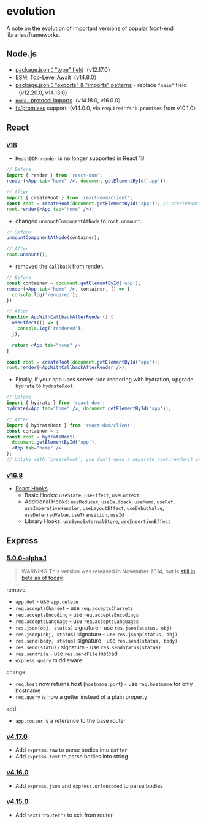 # evolution

A note on the evolution of important versions of popular front-end libraries/frameworks.

## Node.js

- [package.json："type" field](https://nodejs.org/api/packages.html#type)（v12.17.0） 
- [ESM: Top-Level Await](https://nodejs.org/api/esm.html#top-level-await)（v14.8.0）
- [package.json："exports" & "imports" patterns](https://nodejs.org/api/packages.html#exports) - replace `"main"` field（v12.20.0, v14.13.0）
- [`node:` protocol imports](https://2ality.com/2021/12/node-protocol-imports.html)（v14.18.0, v16.0.0）
- [fs/promises](https://nodejs.org/api/fs.html#promises-api) support（v14.0.0, via `require('fs').promises` from v10.1.0）

## React

### [v18](https://react.dev/blog/2022/03/29/react-v18)

- `ReactDOM.render` is no longer supported in React 18.

```jsx
// Before
import { render } from 'react-dom';
render(<App tab="home" />, document.getElementById('app'));

// After
import { createRoot } from 'react-dom/client';
const root = createRoot(document.getElementById('app')); // createRoot(document.getElementById('app')!) if you use TypeScript
root.render(<App tab="home" />);
```
- changed `unmountComponentAtNode` to `root.unmount`.

```jsx
// Before
unmountComponentAtNode(container);

// After
root.unmount();
```

- removed the `callback` from render.

```jsx
// Before
const container = document.getElementById('app');
render(<App tab="home" />, container, () => {
  console.log('rendered');
});

// After
function AppWithCallbackAfterRender() {
  useEffect(() => {
    console.log('rendered');
  });

  return <App tab="home" />
}

const root = createRoot(document.getElementById('app'));
root.render(<AppWithCallbackAfterRender />);
```

- Finally, if your app uses server-side rendering with hydration, upgrade `hydrate` to `hydrateRoot`.

```jsx
// Before
import { hydrate } from 'react-dom';
hydrate(<App tab="home" />, document.getElementById('app'));

// After
import { hydrateRoot } from 'react-dom/client';
const container = ;
const root = hydrateRoot(
  document.getElementById('app'),
  <App tab="home" />
);
// Unlike with `createRoot`, you don't need a separate root.render() call here.
```

### [v16.8](https://legacy.reactjs.org/blog/2019/02/06/react-v16.8.0.html)

- [React Hooks](https://legacy.reactjs.org/docs/hooks-reference.html)
  - Basic Hooks: `useState`, `useEffect`, `useContext`
  - Additional Hooks: `useReducer`, `useCallback`, `useMemo`, `useRef`, `useImperativeHandler`, `useLayoutEffect`, `useDebugValue`, `useDeferredValue`, `useTransition`, `useId` 
  - Library Hooks: `useSyncExternalStore`, `useInsertionEffect`

## Express

### [5.0.0-alpha.1](https://github.com/expressjs/express/releases/tag/5.0.0-alpha.1)

> WARNING:This version was released in November 2014, but is [still in beta as of today](https://github.com/expressjs/express/tree/v5.0.0-beta.1).

remove:

- `app.del` - use `app.delete`
- `req.acceptsCharset` - use `req.acceptsCharsets`
- `req.acceptsEncoding` - use `req.acceptsEncodings`
- `req.acceptsLanguage` - use `req.acceptsLanguages`
- `res.json(obj, status)` signature - use `res.json(status, obj)`
- `res.jsonp(obj, status)` signature - use `res.jsonp(status, obj)`
- `res.send(body, status)` signature - use `res.send(status, body)`
- `res.send(status)` signature - use `res.sendStatus(status)`
- `res.sendfile` - use `res.sendFile` instead
- `express.query` middleware

change:

- `req.host` now returns host (`hostname:port`) - use `req.hostname` for only hostname
- `req.query` is now a getter instead of a plain property

add:

- `app.router` is a reference to the base router

### [v4.17.0](https://github.com/expressjs/express/releases/tag/4.17.0)

- Add `express.raw` to parse bodies into `Buffer`
- Add `express.text` to parse bodies into string

### [v4.16.0](https://github.com/expressjs/express/releases/tag/4.16.0)

- Add `express.json` and `express.urlencoded` to parse bodies

### [v4.15.0](https://github.com/expressjs/express/releases/tag/4.15.0)

- Add `next("router")` to exit from router

